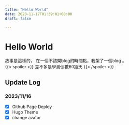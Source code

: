 ```yaml
---
title: "Hello World"
date: 2023-11-17T01:39:01+08:00
draft: false

---
```


# Hello World

故事是這樣的，
在一個不該架blog的時間點，我架了一個blog 。  
{{< spoiler >}} 差不多是學測倒數60幾天 {{< /spoiler >}} 

## Update Log
### 2023/11/16
- [x] Github Page Deploy
- [x] Hugo Theme
- [x] change avatar
